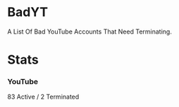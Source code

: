 # BadYT
A List Of Bad YouTube Accounts That Need Terminating.

# Stats

### YouTube
83 Active / 2 Terminated
